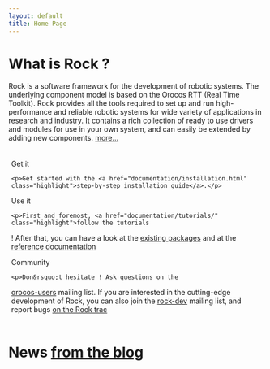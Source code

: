 ```yaml
---
layout: default
title: Home Page
---
```

<div class="content2">
<div class="content2-container line-box">
<div class="content2-container-1col">
<h1>What is Rock ?</h1>

<p>Rock is a software framework for the development of robotic systems. The
underlying component model is based on the Orocos RTT (Real Time Toolkit). Rock
provides all the tools required to set up and run high-performance and reliable
robotic systems for wide variety of applications in research and industry. It
contains a rich collection of ready to use drivers and modules for use in your
own system, and can easily be extended by adding new components.
<a href="documentation/about/index.html">more&hellip;</a> </p>

<div class="content2-container bg-blue01 align-center" style="padding: .4em;">
  <div class="content2-container-3col-left">
    <p class="content-title-noshade-size3">Get it</p>

    <p>Get started with the <a href="documentation/installation.html" class="highlight">step-by-step installation guide</a>.</p>
  </div>

  <div class="content2-container-3col-middle">
    <p class="content-title-noshade-size3">Use it</p>

    <p>First and foremost, <a href="documentation/tutorials/" class="highlight">follow the tutorials
!</a> After that,
you can have a look at the <a href="package_directory.html">existing packages</a> and at the <a href="documentation/">reference documentation</a></p>
  </div>

  <div class="content2-container-3col-right">
    <p class="content-title-noshade-size3">Community</p>

    <p>Don&rsquo;t hesitate ! Ask questions on the
<a href="http://lists.mech.kuleuven.be/mailman/listinfo/orocos-users" class="highlight">orocos-users</a>
mailing list. If you are interested in the cutting-edge development of Rock, you
can also join the
<a href="http://www.dfki.de/mailman/cgi-bin/listinfo/rock-dev" class="highlight">rock-dev</a> mailing list,
and report bugs <a href="http://rock.opendfki.de">on the Rock trac</a></p>
  </div>
</div>

<h1>News <a href="http://blog.rock-robotics.org">from the blog</a>
    <!--<div style="float: right; font-size: 60%;"><em><a
    href="http://feedburner.google.com/fb/a/mailverify?uri=rock-robotics/MMgF&amp;loc=en_US">subscribe</a></em></div>-->
</h1>

<script type="text/javascript" src="http://rock-robotics.tumblr.com/js"></script>


</div>
</div>
</div>
